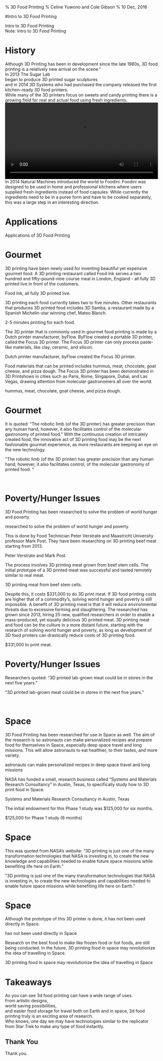 % 3D Food Printing
% Celine Yuwono and Cole Gibson
% 10 Dec, 2016

#Intro to 3D Food Printing
<section data-audio-src="audio/3dfoodprinting.ogg">
<aside class="notes">
Intro to 3D Food Printing
</aside>
Note:
Intro to 3D Food Printing
</section>

# History

<section data-audio-src="audio/History1.ogg">
    <aside class="notes">
        Although 3D Printing has been in development since the late 1980s, 3D
        food printing is a relatively new arrival on the scene."
    </aside>
</section>
</section>

<section data-audio-src="audio/History2.ogg" data-background="http://static1.squarespace.com/static/563ff51ae4b07bcd9d94b307/t/570c2a078a65e290dc6740dc/1480381550154/?format=1500w"> 
    <aside class="notes">
        In 2013 The Sugar Lab
    </aside>
</section>

<section data-audio-src="audio/History3.ogg" data-background="http://cdn.archinect.net/images/1200x/2m/2mn99y2e05obcjnz.jpg">
    <aside class="notes">
        began to produce 3D printed sugar sculptures
    </aside>
</section>

 <section data-audio-src="audio/History4.ogg" data-background="https://images.britcdn.com/wp-content/uploads/2014/01/9-Chefjet.jpg">
    <aside class="notes">
        and in 2014 3D Systems who had purchased the company released the first
        kitchen-ready 3D food printers.
    </aside>
 </section>
 
 <section data-audio-src="audio/History5.ogg" data-background="http://assets.inhabitat.com/wp-content/blogs.dir/1/files/2013/12/Natural-Machines-Foodini-Pizza-537x359.jpg">
    <aside class="notes">
        While many of the 3D printers focus on sweets  and candy printing there
        is a growing field for real and actual food using fresh ingredients.
    </aside>
 </section>

<section data-audio-src="audio/History6.ogg">
   <video data-audio-controls src="./video/NaturalMachinesPizzaTrailer.mp4#t=10,30" type="video/mp4" width="100%" />
  </video>
    <aside class="notes">
        In 2014 Natural Machines introduced the world to Foodini. Foodini was 
        designed to be used in home and professional kitchens where users 
        supplied fresh ingredients instead of food capsules. While currently the
        ingredients need to be in a puree form and have to be cooked separately,
        this was a large step in an interesting direction.
    </aside>
</section>

# Applications
<section data-audio-src="audio/applications.ogg">
    <aside class="notes">
        Applications of 3D Food Printing
    </aside>
</section>

# Gourmet
<section>
    <aside class="notes">
        3D printing have been newly used for inventing beautiful yet expensive 
        gourmet food. A 3D printing restaurant called Food Ink serves a two 
        hundred and fifty-pound-nine course meal in London, England - all fully 
        3D printed live in front of the customers.
    </aside>
<p data-audio-src="audio/liveinfront.ogg" data-background="#56A0D3" class= "fragment">Food Ink, all fully 3D printed live.<p>
<!--Next -->
    <aside class="notes">
        3D printing each food currently takes two to five minutes. Other 
        restaurants that produces 3D printed food includes 3D Samba, a 
        restaurant made by a Spanish Michelin-star winning chef, Mateo Blanch.
    </aside>
<p data-audio-src="audio/mateoblanch.ogg" data-background="#56A0D3" class= "fragment">2-5 minutes printing for each food.<p>
<!--Next -->
    <aside class="notes">
        The 3D printer that is commonly used in gourmet food printing is made by
        a Dutch printer manufacturer, byFlow. ByFlow created a portable 3D 
        printer, called the Focus 3D printer. The Focus 3D printer can only 
        process paste-like materials, like clay, ceramic, and silicon.
    </aside>
<p data-audio-src="audio/andsilicon.ogg" data-background="#56A0D3" class= "fragment">Dutch printer manufacturer, byFlow created the Focus 3D printer.<p>
<!--Next -->
    <aside class="notes">
        Food materials that can be printed includes hummus, meat, chocolate, 
        goat cheese, and pizza dough. The Focus 3D printer has been demonstrated
        in 3D Printshows in cities such as Paris, Rome, Singapore, Dubai, and 
        Las Vegas, drawing attention from molecular gastronomers all over the 
        world.
    </aside>
<p data-audio-src="audio/allovertheworld.ogg" data-background="#56A0D3" class= "fragment">hummus, meat, chocolate, goat cheese, and pizza dough.</p>
</section>

# Gourmet
<section>
    <aside class="notes">
        It is quoted: “The robotic limb (of the 3D printer) has greater 
        precision than any human hand, however, it also facilitates control of 
        the molecular gastronomy of printed food.” With the continuous creation 
        of intricately created food, the innovative act of 3D printing food may 
        be the next fashionable gourmet experience, as more restaurants are 
        keeping an eye on the new technology.
    </aside> 
<!--Quote -->
<p data-audio-src="audio/onthenewtechnology.ogg" data-background="#56A0D3" class="fragment">"The robotic limb (of the 3D printer) 
has greater precision than any human hand, however, it also facilitates control, of the molecular gastronomy of printed food. "</p><br/>
<!--End Quote -->
</section>

# Poverty/Hunger Issues
<section>
    <aside class="notes">
        3D Food Printing has been researched to solve the problem of world 
        hunger and poverty.
    </aside>
<p data-audio-src="audio/andpoverty.ogg" data-background="#56A0D3" class="fragment">researched to solve the problem of world hunger and poverty.</p>
<!--Next -->
    <aside class="notes">
        This is done by Food Technician Peter Verstrate and Maastricht 
        University professor Mark Post. They have been researching on 3D 
        printing beef meat starting from 2013.
    </aside>
<p data-audio-src="audio/since2013.ogg" data-background="#56A0D3" class="fragment">Peter Verstrate and Mark Post.</p>
<!--Next -->
    <aside class="notes">
        The process involves 3D printing meat grown from beef stem cells. The 
        initial prototype of a 3D printed meat was successful and tasted 
        remotely similar to real meat.
    </aside>
<p data-audio-src="audio/torealmeat.ogg" data-background="#56A0D3" class= "fragment">3D printing meat from beef stem cells.</p>
<!--Next -->
    <aside class="notes">
        Despite this, it costs $331,000 to do 3D print meat. If 3D food printing
        costs are higher that of a commodity’s, solving world hunger and poverty
        is still impossible. A benefit of 3D printing meat is that it will 
        reduce environmental threats due to excessive farming and slaughtering. 
        The researched has grown since 2013, hiring 25 new, qualified 
        researchers in order to enable a mass-produced, yet equally delicious 3D
        printed meat. 3D printing meat and food can be the culture in a more 
        distant future, starting with the research of solving world hunger and 
        poverty, as long as development of 3D food printers can drastically 
        reduce costs of 3D printing food.
    </aside>
<p data-audio-src="audio/costof3D.ogg" data-background="#56A0D3" class= "fragment">$331,000 to print meat.</p>

</section>

# Poverty/Hunger Issues
<section>
    <aside class="notes">
        Researchers quoted: “3D printed lab-grown meat could be in stores in the
        next five years.”
    </aside>
<!--Quote -->
<p data-audio-src="audio/fiveyears.ogg" data-background="#56A0D3" class="fragment">"3D printed lab-grown meat could be in stores in the next five years."</p><br/>
<!--End Quote -->
</section>

# Space
<section>
    <aside class="notes">
        3D Food Printing has been researched for use in Space as well. The aim 
        of the research is so astronauts can make personalized recipes and 
        prepare food for themselves in Space, especially deep space travel and 
        long missions. This will allow astronauts to eat healthier, to their 
        tastes, and more variety.
    </aside> 
<p data-audio-src="audio/morevariety.ogg" data-background="#56A0D3" class= "fragment">astronauts can make personalized recipes in deep space travel and long missions</p>
<!--Next -->
    <aside class="notes">
        NASA has funded a small, research business called “Systems and Materials Research Consultancy” 
        in Austin, Texas, to specifically study how to 3D print food in Space.
    </aside> 
<p data-audio-src="audio/inspace.ogg" data-background="#56A0D3" class= "fragment">Systems and Materials Research Consultancy in Austin, Texas</p>
<!--Next -->
    <aside class="notes">
        The initial endowment for this Phase 1 study was $125,000 for six months.
    </aside>
<p data-audio-src="audio/sixmonths.ogg" data-background="#56A0D3" class= "fragment">$125,000 for Phase 1 study (6 months)</p>
</section>

# Space
<section>
    <aside class="notes">
        This was quoted from NASA’s website: “3D printing is just one of the 
        many transformation technologies that NASA is investing in, to create 
        the new knowledge and capabilities needed to enable future space 
        missions while benefiting life here on Earth.”
    </aside>
<!--Quote -->
<p data-audio-src="audio/hereonearth.ogg" data-background="#56A0D3" class="fragment">"3D printing is just one of the many transformation technologies 
that NASA is investing in, to create the new technologies and capabilities needed to enable future space missions 
while benefiting life here on Earth." </p>
<!--End Quote -->
</section>

# Space
<section>
    <aside class="notes">
        Although the prototype of this 3D printer is done, it has not been used 
        directly in Space. 
    </aside> 
<p data-audio-src="audio/directlyinspace.ogg" data-background="#56A0D3" class= "fragment">has not been used directly in Space</p>
<!--Next -->
    <aside class="notes">
        Research on the best food to make like frozen food or hot foods, are 
        still being conducted. In the future, 3D printing food in space may 
        revolutionize the idea of travelling in Space.
    </aside>
<p data-audio-src="audio/theideaof.ogg" data-background="#56A0D3" class= "fragment">3D printing food in space may revolutionize the idea of travelling in Space</p>
</section>

# Takeaways

<section data-audio-src="audio/Takeaways1.ogg">
    <aside class="notes">
        As you can see 3d food printing can have a wide range of uses.
    </aside>
</section>
</section>

<section data-audio-src="audio/Takeaways2.ogg" data-background="http://www.3ders.org/images2014/3d-systems-3d-food-printing-partnership-with-the-culinary-institute-of-america-5.jpg">
    <aside class="notes">
        From artistic designs,
    </aside>
</section>

<section data-audio-src="audio/Takeaways3.ogg" data-background="https://158fc6497e5a64559e1f-d14ef12e680aa00597bdffb57368cf92.ssl.cf2.rackcdn.com/migration/blog/wp-content/uploads/2013/06/meal_worms_3d1.jpg">
    <aside class="notes">
        world saving possibilities,
    </aside>
</section>

<section data-audio-src="audio/Takeaways4.ogg" data-background="http://www.universetoday.com/wp-content/uploads/2013/05/3DPrinting2-580x385.jpg">
    <aside class="notes">
        and easier food storage for travel both on Earth and in space, 3d food 
        printing truly is an exciting area of research.
    </aside>
</section>

<section data-audio-src="audio/Takeaways5.ogg" data-background="http://mythcreants.com/wp-content/uploads/2015/06/food-replicator.jpg">
    <aside class="notes">
        Who knows, one day we may have technologies similar to the replicator 
        from Star Trek to make any type of food instantly.
    </aside>
</section>
</section>

<section data-audio-src="audio/thankyou.ogg">
<h1>Thank You</h1>
    <aside class="notes">
        Thank you.
    </aside>
</section>